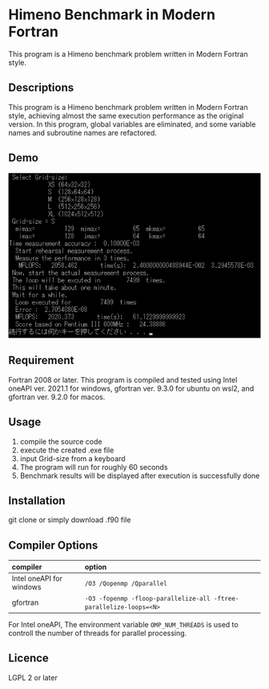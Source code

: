 # Himeno Benchmark in Modern Fortran

This program is a Himeno benchmark problem written in Modern Fortran style.

## Descriptions

This program is a Himeno benchmark problem written in Modern Fortran style, achieving almost the same execution performance as the original version.
In this program, global variables are eliminated, and some variable names and subroutine names are refactored.

## Demo
![Demo](./Demo.png)

## Requirement
Fortran 2008 or later.
This program is compiled and tested using Intel oneAPI ver. 2021.1 for windows, gfortran ver. 9.3.0 for ubuntu on wsl2, and gfortran ver. 9.2.0 for macos.

## Usage

1. compile the source code
1. execute the created .exe file
1. input Grid-size from a keyboard
1. The program will run for roughly 60 seconds
1. Benchmark results will be displayed after execution is successfully done

## Installation
git clone or simply download .f90 file

## Compiler Options

|compiler|option|
|:--|:--|
|Intel oneAPI for windows|`/O3 /Qopenmp /Qparallel`|
|gfortran|`-O3 -fopenmp -floop-parallelize-all -ftree-parallelize-loops=<N>`|

For Intel oneAPI, The environment variable `OMP_NUM_THREADS` is used to controll the number of threads for parallel processing.

## Licence
LGPL 2 or later